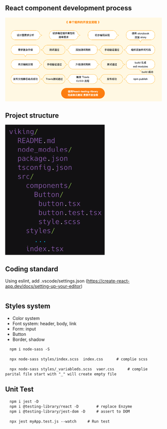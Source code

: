 ## React component development process
![](images/react-component-dev-process.png)


## Project structure
![](images/project-structure.png)



## Coding standard
Using eslint, add .vscode/settings.json (https://create-react-app.dev/docs/setting-up-your-editor)
```

```


## Styles system
- Color system
- Font system: header, body, link
- Form: input
- Button
- Border, shadow


```
  npm i node-sass -S

  npx node-sass styles/index.scss  index.css      # complie scss

  npx node-sass styles/_variableds.scss  vaer.css      # complie parital file start with "_" will create empty file
```


## Unit Test
```
  npm i jest -D
  npm i @testing-library/react -D        # replace Enzyme
  npm i @testing-library/jest-dom -D     # assert to DOM

  npx jest myApp.test.js --watch     # Run test
```